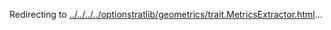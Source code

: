 Redirecting to
[../../../../optionstratlib/geometrics/trait.MetricsExtractor.html](../../../../optionstratlib/geometrics/trait.MetricsExtractor.html)\...
